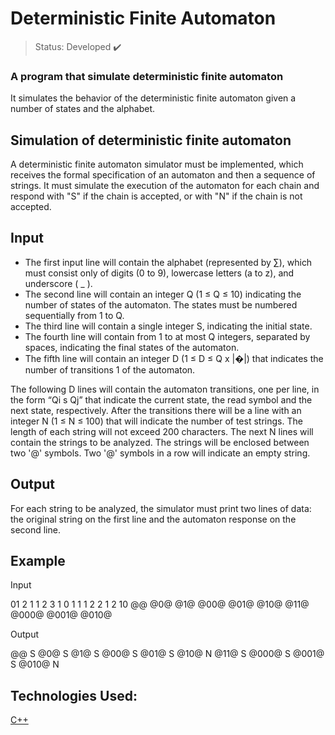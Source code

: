 # Deterministic Finite Automaton

> Status: Developed ✔️

### A program that simulate deterministic finite automaton

It simulates the behavior of the deterministic finite automaton given a number of states and the alphabet.

## Simulation of deterministic finite automaton

A deterministic finite automaton simulator must be implemented, which receives the formal
specification of an automaton and then a sequence of strings. It must simulate the execution
of the automaton for each chain and respond with "S" if the chain is accepted, or with "N"
if the chain is not accepted.

## Input
- The first input line will contain the alphabet (represented by $\sum$), which must consist only
of digits (0 to 9), lowercase letters (a to z), and underscore ( _ ).
- The second line will contain an integer Q (1 ≤ Q ≤ 10) indicating the number of states of the automaton.
The states must be numbered sequentially from 1 to Q.
- The third line will contain a single integer S, indicating the initial state.
- The fourth line will contain from 1 to at most Q integers, separated by spaces, indicating the final states of the automaton.
- The fifth line will contain an integer D (1 ≤ D ≤ Q x |�|) that indicates the number of transitions 1 of the automaton.

The following D lines will contain the automaton transitions, one per line, in the form “Qi s Qj” that 
indicate the current state, the read symbol and the next state, respectively.
After the transitions there will be a line with an integer N (1 ≤ N ≤ 100) that will indicate 
the number of test strings. The length of each string will not exceed 200 characters.
The next N lines will contain the strings to be analyzed. The strings will be enclosed between two '@' symbols. 
Two '@' symbols in a row will indicate an empty string.

## Output
For each string to be analyzed, the simulator must print two lines of data: the original string on the first 
line and the automaton response on the second line.

## Example

Input

01
2
1
1 2
3
1 0 1
1 1 2
2 1 2
10
@@
@0@
@1@
@00@
@01@
@10@
@11@
@000@
@001@
@010@

Output

@@
S
@0@
S
@1@
S
@00@
S
@01@
S
@10@
N
@11@
S
@000@
S
@001@
S
@010@
N

## Technologies Used:
[C++](https://www.cplusplus.com)
